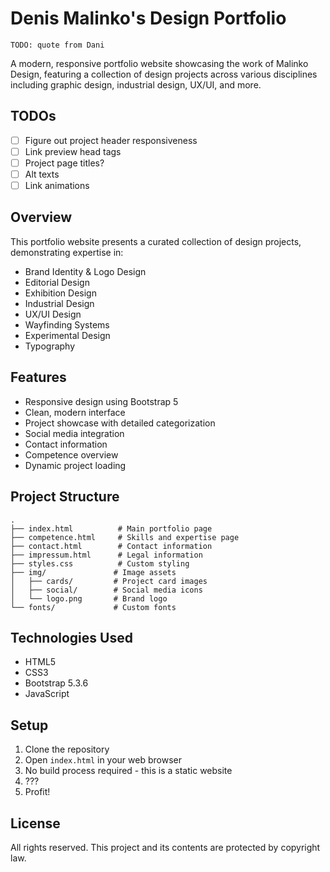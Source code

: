 # Denis Malinko's Design Portfolio

`TODO: quote from Dani`

A modern, responsive portfolio website showcasing the work of Malinko Design, featuring a collection of design projects
across various disciplines including graphic design, industrial design, UX/UI, and more.

## TODOs

- [ ] Figure out project header responsiveness
- [ ] Link preview head tags
- [ ] Project page titles?
- [ ] Alt texts
- [ ] Link animations

## Overview

This portfolio website presents a curated collection of design projects, demonstrating expertise in:

- Brand Identity & Logo Design
- Editorial Design
- Exhibition Design
- Industrial Design
- UX/UI Design
- Wayfinding Systems
- Experimental Design
- Typography

## Features

- Responsive design using Bootstrap 5
- Clean, modern interface
- Project showcase with detailed categorization
- Social media integration
- Contact information
- Competence overview
- Dynamic project loading

## Project Structure

```
.
├── index.html          # Main portfolio page
├── competence.html     # Skills and expertise page
├── contact.html        # Contact information
├── impressum.html      # Legal information
├── styles.css          # Custom styling
├── img/               # Image assets
│   ├── cards/         # Project card images
│   ├── social/        # Social media icons
│   └── logo.png       # Brand logo
└── fonts/             # Custom fonts
```

## Technologies Used

- HTML5
- CSS3
- Bootstrap 5.3.6
- JavaScript

## Setup

1. Clone the repository
2. Open `index.html` in your web browser
3. No build process required - this is a static website
4. ???
5. Profit!

## License

All rights reserved. This project and its contents are protected by copyright law.
